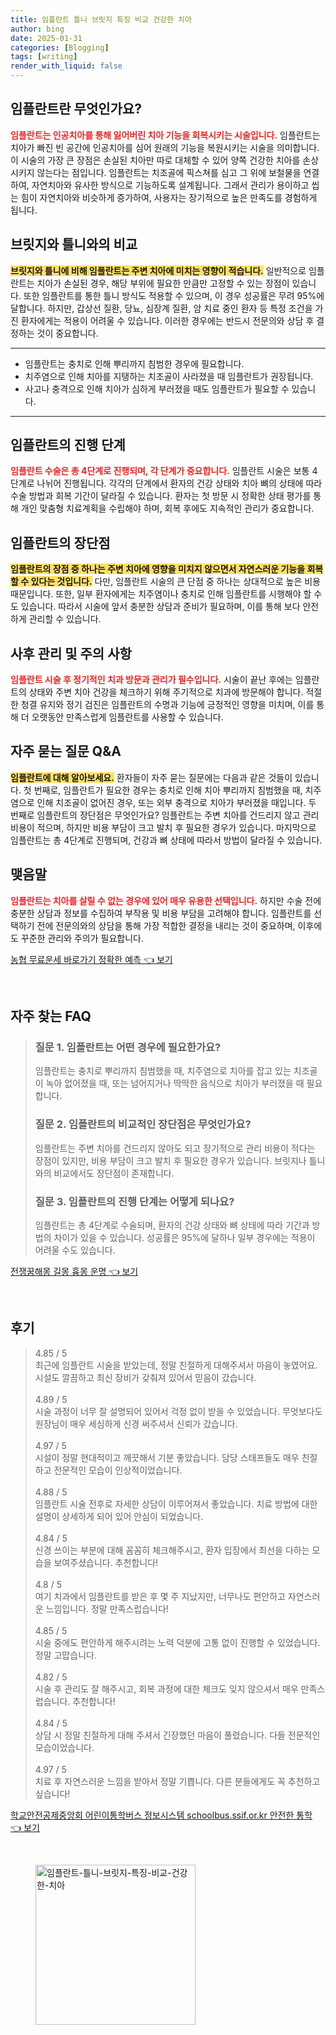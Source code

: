 ```yaml
---
title: 임플란트 틀니 브릿지 특징 비교 건강한 치아
author: bing
date: 2025-01-31
categories: [Blogging]
tags: [writing]
render_with_liquid: false
---
```



<h2 id='임플란트_소개'>임플란트란 무엇인가요?</h2>

<p><b><span style="color: #ee2323;">임플란트는 인공치아를 통해 잃어버린 치아 기능을 회복시키는 시술입니다.</span></b> 임플란트는 치아가 빠진 빈 공간에 인공치아를 심어 원래의 기능을 복원시키는 시술을 의미합니다. 이 시술의 가장 큰 장점은 손실된 치아만 따로 대체할 수 있어 양쪽 건강한 치아를 손상시키지 않는다는 점입니다. 임플란트는 치조골에 픽스쳐를 심고 그 위에 보철물을 연결하여, 자연치아와 유사한 방식으로 기능하도록 설계됩니다. 그래서 관리가 용이하고 씹는 힘이 자연치아와 비슷하게 증가하여, 사용자는 장기적으로 높은 만족도를 경험하게 됩니다.</p>

<h2 id='임플란트_비교'>브릿지와 틀니와의 비교</h2>

<p><b><span style="background-color: #ffe066;">브릿지와 틀니에 비해 임플란트는 주변 치아에 미치는 영향이 적습니다.</span></b> 일반적으로 임플란트는 치아가 손실된 경우, 해당 부위에 필요한 만큼만 고정할 수 있는 장점이 있습니다. 또한 임플란트를 통한 틀니 방식도 적용할 수 있으며, 이 경우 성공률은 무려 95%에 달합니다. 하지만, 갑상선 질환, 당뇨, 심장계 질환, 암 치료 중인 환자 등 특정 조건을 가진 환자에게는 적용이 어려울 수 있습니다. 이러한 경우에는 반드시 전문의와 상담 후 결정하는 것이 중요합니다.</p>

<hr />

<ul>
    <li>임플란트는 충치로 인해 뿌리까지 침범한 경우에 필요합니다.</li>
    <li>치주염으로 인해 치아를 지탱하는 치조골이 사라졌을 때 임플란트가 권장됩니다.</li>
    <li>사고나 충격으로 인해 치아가 심하게 부러졌을 때도 임플란트가 필요할 수 있습니다.</li>
</ul>

<hr />

<h2 id='임플란트_진행단계'>임플란트의 진행 단계</h2>

<p><b><span style="color: #ee2323;">임플란트 수술은 총 4단계로 진행되며, 각 단계가 중요합니다.</span></b> 임플란트 시술은 보통 4단계로 나뉘어 진행됩니다. 각각의 단계에서 환자의 건강 상태와 치아 뼈의 상태에 따라 수술 방법과 회복 기간이 달라질 수 있습니다. 환자는 첫 방문 시 정확한 상태 평가를 통해 개인 맞춤형 치료계획을 수립해야 하며, 회복 후에도 지속적인 관리가 중요합니다.</p>

<h2 id='임플란트_장단점'>임플란트의 장단점</h2>

<p><b><span style="background-color: #ffe066;">임플란트의 장점 중 하나는 주변 치아에 영향을 미치지 않으면서 자연스러운 기능을 회복할 수 있다는 것입니다.</span></b> 다만, 임플란트 시술의 큰 단점 중 하나는 상대적으로 높은 비용 때문입니다. 또한, 일부 환자에게는 치주염이나 충치로 인해 임플란트를 시행해야 할 수도 있습니다. 따라서 시술에 앞서 충분한 상담과 준비가 필요하며, 이를 통해 보다 안전하게 관리할 수 있습니다.</p>

<h2 id='임플란트_사후관리'>사후 관리 및 주의 사항</h2>

<p><b><span style="color: #ee2323;">임플란트 시술 후 정기적인 치과 방문과 관리가 필수입니다.</span></b> 시술이 끝난 후에는 임플란트의 상태와 주변 치아 건강을 체크하기 위해 주기적으로 치과에 방문해야 합니다. 적절한 청결 유지와 정기 검진은 임플란트의 수명과 기능에 긍정적인 영향을 미치며, 이를 통해 더 오랫동안 만족스럽게 임플란트를 사용할 수 있습니다.</p>

<h2 id='임플란트_자주_묻는_질문'>자주 묻는 질문 Q&A</h2>

<p><b><span style="background-color: #ffe066;">임플란트에 대해 알아보세요.</span></b> 환자들이 자주 묻는 질문에는 다음과 같은 것들이 있습니다. 첫 번째로, 임플란트가 필요한 경우는 충치로 인해 치아 뿌리까지 침범했을 때, 치주염으로 인해 치조골이 없어진 경우, 또는 외부 충격으로 치아가 부러졌을 때입니다. 두 번째로 임플란트의 장단점은 무엇인가요? 임플란트는 주변 치아를 건드리지 않고 관리 비용이 적으며, 하지만 비용 부담이 크고 발치 후 필요한 경우가 있습니다. 마지막으로 임플란트는 총 4단계로 진행되며, 건강과 뼈 상태에 따라서 방법이 달라질 수 있습니다.</p>

<h2 id='임플란트_결론'>맺음말</h2>

<p><b><span style="color: #ee2323;">임플란트는 치아를 살릴 수 없는 경우에 있어 매우 유용한 선택입니다.</span></b> 하지만 수술 전에 충분한 상담과 정보를 수집하여 부작용 및 비용 부담을 고려해야 합니다. 임플란트를 선택하기 전에 전문의와의 상담을 통해 가장 적합한 결정을 내리는 것이 중요하며, 이후에도 꾸준한 관리와 주의가 필요합니다.</p>


<p><a class="click-button" title="농협 무료운세 바로가기 정확한 예측" href="https://24nara.github.io/posts/%EB%86%8D%ED%98%91-%EB%AC%B4%EB%A3%8C%EC%9A%B4%EC%84%B8-%EB%B0%94%EB%A1%9C%EA%B0%80%EA%B8%B0-%EC%A0%95%ED%99%95%ED%95%9C-%EC%98%88%EC%B8%A1/" rel="dofollow">농협 무료운세 바로가기 정확한 예측 👈 보기</a></p><br>
<h2 id='자주_찾는_FAQ'>자주 찾는 FAQ</h2>
<div itemscope="" itemtype="https://schema.org/FAQPage"> 
<blockquote> 
<div itemscope="" itemprop="mainEntity" itemtype="https://schema.org/Question"> 
<h3 itemprop="name">질문 1. 임플란트는 어떤 경우에 필요한가요?</h3> 
<div itemscope="" itemprop="acceptedAnswer" itemtype="https://schema.org/Answer"> 
<span itemprop="text"> 
<p>임플란트는 충치로 뿌리까지 침범했을 때, 치주염으로 치아를 잡고 있는 치조골이 녹아 없어졌을 때, 또는 넘어지거나 딱딱한 음식으로 치아가 부러졌을 때 필요합니다.</p> 
</span> 
</div> 
</div> 

<div itemscope="" itemprop="mainEntity" itemtype="https://schema.org/Question"> 
<h3 itemprop="name">질문 2. 임플란트의 비교적인 장단점은 무엇인가요?</h3> 
<div itemscope="" itemprop="acceptedAnswer" itemtype="https://schema.org/Answer"> 
<span itemprop="text"> 
<p>임플란트는 주변 치아를 건드리지 않아도 되고 장기적으로 관리 비용이 적다는 장점이 있지만, 비용 부담이 크고 발치 후 필요한 경우가 있습니다. 브릿지나 틀니와의 비교에서도 장단점이 존재합니다.</p> 
</span> 
</div> 
</div> 

<div itemscope="" itemprop="mainEntity" itemtype="https://schema.org/Question"> 
<h3 itemprop="name">질문 3. 임플란트의 진행 단계는 어떻게 되나요?</h3> 
<div itemscope="" itemprop="acceptedAnswer" itemtype="https://schema.org/Answer"> 
<span itemprop="text"> 
<p>임플란트는 총 4단계로 수술되며, 환자의 건강 상태와 뼈 상태에 따라 기간과 방법의 차이가 있을 수 있습니다. 성공률은 95%에 달하나 일부 경우에는 적용이 어려울 수도 있습니다.</p> 
</span> 
</div> 
</div> 
</blockquote> 
</div>
<p><a class="click-button" title="전쟁꿈해몽 길몽 흉몽 운명" href="https://24nara.github.io/posts/%EC%A0%84%EC%9F%81%EA%BF%88%ED%95%B4%EB%AA%BD-%EA%B8%B8%EB%AA%BD-%ED%9D%89%EB%AA%BD-%EC%9A%B4%EB%AA%85/" rel="dofollow">전쟁꿈해몽 길몽 흉몽 운명 👈 보기</a></p><br>
<h2 id='후기'>후기</h2>
<div itemscope itemtype="https://schema.org/Product">
  <blockquote>
  <div itemprop="review" itemscope itemtype="https://schema.org/Review">
      <div itemprop="reviewRating" itemscope itemtype="https://schema.org/Rating"> <span itemprop="ratingValue">4.85</span> / <span itemprop="bestRating">5</span> </div>
      <span itemprop="reviewBody">최근에 임플란트 시술을 받았는데, 정말 친절하게 대해주셔서 마음이 놓였어요. 시설도 깔끔하고 최신 장비가 갖춰져 있어서 믿음이 갔습니다.</span>
  </div>
  <br>
  <div itemprop="review" itemscope itemtype="https://schema.org/Review">
      <div itemprop="reviewRating" itemscope itemtype="https://schema.org/Rating"> <span itemprop="ratingValue">4.89</span> / <span itemprop="bestRating">5</span> </div>
      <span itemprop="reviewBody">시술 과정이 너무 잘 설명되어 있어서 걱정 없이 받을 수 있었습니다. 무엇보다도 원장님이 매우 세심하게 신경 써주셔서 신뢰가 갔습니다.</span>
  </div>
  <br>
  <div itemprop="review" itemscope itemtype="https://schema.org/Review">
      <div itemprop="reviewRating" itemscope itemtype="https://schema.org/Rating"> <span itemprop="ratingValue">4.97</span> / <span itemprop="bestRating">5</span> </div>
      <span itemprop="reviewBody">시설이 정말 현대적이고 깨끗해서 기분 좋았습니다. 담당 스태프들도 매우 친절하고 전문적인 모습이 인상적이었습니다.</span>
  </div>
  <br>
  <div itemprop="review" itemscope itemtype="https://schema.org/Review">
      <div itemprop="reviewRating" itemscope itemtype="https://schema.org/Rating"> <span itemprop="ratingValue">4.88</span> / <span itemprop="bestRating">5</span> </div>
      <span itemprop="reviewBody">임플란트 시술 전후로 자세한 상담이 이루어져서 좋았습니다. 치료 방법에 대한 설명이 상세하게 되어 있어 안심이 되었습니다.</span>
  </div>
  <br>
  <div itemprop="review" itemscope itemtype="https://schema.org/Review">
      <div itemprop="reviewRating" itemscope itemtype="https://schema.org/Rating"> <span itemprop="ratingValue">4.84</span> / <span itemprop="bestRating">5</span> </div>
      <span itemprop="reviewBody">신경 쓰이는 부분에 대해 꼼꼼히 체크해주시고, 환자 입장에서 최선을 다하는 모습을 보여주셨습니다. 추천합니다!</span>
  </div>
  <br>
  <div itemprop="review" itemscope itemtype="https://schema.org/Review">
      <div itemprop="reviewRating" itemscope itemtype="https://schema.org/Rating"> <span itemprop="ratingValue">4.8</span> / <span itemprop="bestRating">5</span> </div>
      <span itemprop="reviewBody">여기 치과에서 임플란트를 받은 후 몇 주 지났지만, 너무나도 편안하고 자연스러운 느낌입니다. 정말 만족스럽습니다!</span>
  </div>
  <br>
  <div itemprop="review" itemscope itemtype="https://schema.org/Review">
      <div itemprop="reviewRating" itemscope itemtype="https://schema.org/Rating"> <span itemprop="ratingValue">4.85</span> / <span itemprop="bestRating">5</span> </div>
      <span itemprop="reviewBody">시술 중에도 편안하게 해주시려는 노력 덕분에 고통 없이 진행할 수 있었습니다. 정말 고맙습니다.</span>
  </div>
  <br>
  <div itemprop="review" itemscope itemtype="https://schema.org/Review">
      <div itemprop="reviewRating" itemscope itemtype="https://schema.org/Rating"> <span itemprop="ratingValue">4.82</span> / <span itemprop="bestRating">5</span> </div>
      <span itemprop="reviewBody">시술 후 관리도 잘 해주시고, 회복 과정에 대한 체크도 잊지 않으셔서 매우 만족스럽습니다. 추천합니다!</span>
  </div>
  <br>
  <div itemprop="review" itemscope itemtype="https://schema.org/Review">
      <div itemprop="reviewRating" itemscope itemtype="https://schema.org/Rating"> <span itemprop="ratingValue">4.84</span> / <span itemprop="bestRating">5</span> </div>
      <span itemprop="reviewBody">상담 시 정말 친절하게 대해 주셔서 긴장했던 마음이 풀렸습니다. 다들 전문적인 모습이었습니다.</span>
  </div>
  <br>
  <div itemprop="review" itemscope itemtype="https://schema.org/Review">
      <div itemprop="reviewRating" itemscope itemtype="https://schema.org/Rating"> <span itemprop="ratingValue">4.97</span> / <span itemprop="bestRating">5</span> </div>
      <span itemprop="reviewBody">치료 후 자연스러운 느낌을 받아서 정말 기쁩니다. 다른 분들에게도 꼭 추천하고 싶습니다!</span>
  </div>
  </blockquote>
</div>
<p><a class="click-button" title="학교안전공제중앙회 어린이통학버스 정보시스템 schoolbus.ssif.or.kr 안전한 통학" href="https://24nara.github.io/posts/%ED%95%99%EA%B5%90%EC%95%88%EC%A0%84%EA%B3%B5%EC%A0%9C%EC%A4%91%EC%95%99%ED%9A%8C-%EC%96%B4%EB%A6%B0%EC%9D%B4%ED%86%B5%ED%95%99%EB%B2%84%EC%8A%A4-%EC%A0%95%EB%B3%B4%EC%8B%9C%EC%8A%A4%ED%85%9C-schoolbus.ssif.or.kr-%EC%95%88%EC%A0%84%ED%95%9C-%ED%86%B5%ED%95%99/" rel="dofollow">학교안전공제중앙회 어린이통학버스 정보시스템 schoolbus.ssif.or.kr 안전한 통학 👈 보기</a></p><br>
<figure class="image"><img src="https://24nara.github.io/assets/img/thumbnail/임플란트-틀니-브릿지-특징-비교-건강한-치아.webp" alt="임플란트-틀니-브릿지-특징-비교-건강한-치아" width="256" height="256"></figure>